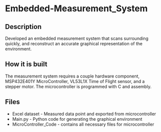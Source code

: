 # Embedded-Measurement_System

## Description 
Developed an embedded measurement system that scans surrounding quickly, and reconstruct an accurate graphical representation of the environment.

## How it is built
The measurement system requires a couple hardware component, MSP432E401Y MicroController, VL53L1X Time of Flight sensor, and a stepper motor. The microcontroller is programmed with C and assembly.

## Files
* Excel dataset - Measured data point and exported from microcontroller
* Main.py - Python code for generating the graphical environment 
* MicroController_Code - contains all necessary files for microcontroller





